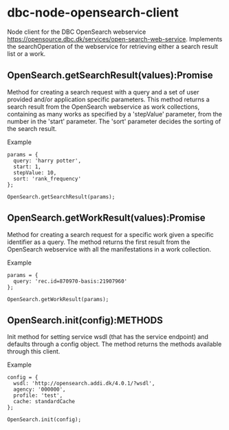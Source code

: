 # dbc-node-opensearch-client

Node client for the DBC OpenSearch webservice https://opensource.dbc.dk/services/open-search-web-service.
Implements the searchOperation of the webservice for retrieving either a search result list or a work.

## OpenSearch.getSearchResult(values):Promise
Method for creating a search request with a query and a set of user provided and/or application specific
parameters.
This method returns a search result from the OpenSearch webservice as work collections, containing as many
works as specified by a 'stepValue' parameter, from the number in the 'start' parameter. The 'sort' parameter
decides the sorting of the search result.

Example
```
params = {
  query: 'harry potter',
  start: 1,
  stepValue: 10,
  sort: 'rank_frequency'
};

OpenSearch.getSearchResult(params);

```

## OpenSearch.getWorkResult(values):Promise
Method for creating a search request for a specific work given a specific identifier as a query. 
The method returns the first result from the OpenSearch webservice with all the manifestations in 
a work collection.

Example
```
params = {
  query: 'rec.id=870970-basis:21907960'
};

OpenSearch.getWorkResult(params);

```

## OpenSearch.init(config):METHODS
Init method for setting service wsdl (that has the service endpoint) and defaults through a config
object.
The method returns the methods available through this client.

Example
```
config = {
  wsdl: 'http://opensearch.addi.dk/4.0.1/?wsdl',
  agency: '000000',
  profile: 'test',
  cache: standardCache
};

OpenSearch.init(config);

```
